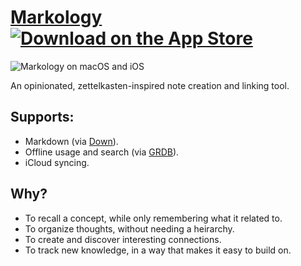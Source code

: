 # [Markology](https://idk.club/markology) [![Download on the App Store](https://tools.applemediaservices.com/api/badges/download-on-the-app-store/black/en-US?size=250x83)](https://apps.apple.com/us/app/markology/id1553649446?itsct=apps_box)

![Markology on macOS and iOS](https://idk.club/assets/markology.png)

An opinionated, zettelkasten-inspired note creation and linking tool.

## Supports:

- Markdown (via [Down](https://github.com/johnxnguyen/Down)).
- Offline usage and search (via [GRDB](https://github.com/groue/GRDB.swift)).
- iCloud syncing.

## Why?

- To recall a concept, while only remembering what it related to.
- To organize thoughts, without needing a heirarchy.
- To create and discover interesting connections.
- To track new knowledge, in a way that makes it easy to build on.
